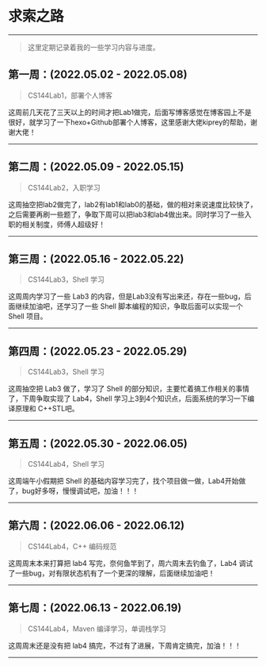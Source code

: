 # 求索之路
---
> 这里定期记录着我的一些学习内容与进度。

## 第一周：(2022.05.02 - 2022.05.08)

> CS144Lab1，部署个人博客

这周前几天花了三天以上的时间才把Lab1做完，后面写博客感觉在博客园上不是很好，就学习了一下hexo+Github部署个人博客，这里感谢大佬kiprey的帮助，谢谢大佬！

---

## 第二周：(2022.05.09 - 2022.05.15)

> CS144Lab2，入职学习

这周抽空把lab2做完了，lab2有lab1和lab0的基础，做的相对来说速度比较快了，之后需要再刷一些题了，争取下周可以把lab3和lab4做出来。同时学习了一些入职的相关制度，师傅人超级好！

---

## 第三周：(2022.05.16 - 2022.05.22)

> CS144Lab3，Shell 学习

这周周内学习了一些 Lab3 的内容，但是Lab3没有写出来还，存在一些bug，后面继续加油吧，还学习了一些 Shell 脚本编程的知识，争取后面可以实现一个 Shell 项目。

---
## 第四周：(2022.05.23 - 2022.05.29)

> CS144Lab3，Shell 学习

这周抽空把 Lab3 做了，学习了 Shell 的部分知识，主要忙着搞工作相关的事情了，下周争取实现了 Lab4，Shell 学习上3到4个知识点，后面系统的学习一下编译原理和 C++STL吧。

---

## 第五周：(2022.05.30 - 2022.06.05)

> CS144Lab4，Shell 学习

这周端午小假期把 Shell 的基础内容学习完了，找个项目做一做，Lab4开始做了，bug好多呀，慢慢调试吧，加油！！！

---

## 第六周：(2022.06.06 - 2022.06.12)

> CS144Lab4，C++ 编码规范

这周周末本来打算把 lab4 写完，奈何鱼竿到了，周六周末去钓鱼了，Lab4 调试了一些bug，对有限状态机有了一个更深的理解，后面继续加油吧！

---

## 第七周：(2022.06.13 - 2022.06.19)

> CS144Lab4，Maven 编译学习，单调栈学习

这周周末还是没有把 lab4 搞完，不过有了进展，下周肯定搞完，加油！！！

---